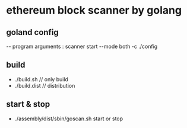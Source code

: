 # ethereum block scanner by golang 

## goland config
-- program arguments : scanner start --mode both -c ./config 

## build
- ./build.sh     // only build
- ./build.dist   // distribution
## start & stop 
- ./assembly/dist/sbin/goscan.sh start or stop
